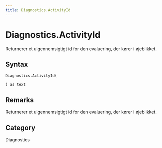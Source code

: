 ```yaml
---
title: Diagnostics.ActivityId
---
```


# Diagnostics.ActivityId


Returnerer et uigennemsigtigt id for den evaluering, der kører i øjeblikket.


## Syntax

```powerquery
Diagnostics.ActivityId(

) as text
```


## Remarks

Returnerer et uigennemsigtigt id for den evaluering, der kører i øjeblikket.



## Category
Diagnostics
